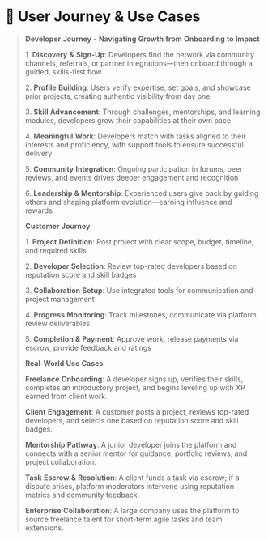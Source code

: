 # 🧭 User Journey & Use Cases

>
>
> **Developer** **Journey** **-** **Navigating** **Growth** **from** **Onboarding** **to** **Impact**
>
> 1\. **Discovery** **&** **Sign-Up**: Developers find the network via community channels, referrals, or partner integrations—then onboard through a guided, skills-first flow
>
> 2\. **Profile** **Building**: Users verify expertise, set goals, and showcase prior projects, creating authentic visibility from day one
>
> 3\. **Skill** **Advancement**: Through challenges, mentorships, and learning modules, developers grow their capabilities at their own pace
>
> 4\. **Meaningful** **Work**: Developers match with tasks aligned to their interests and proficiency, with support tools to ensure successful delivery
>
> 5\. **Community** **Integration**: Ongoing participation in forums, peer reviews, and events drives deeper engagement and recognition
>
> 6\. **Leadership** **&** **Mentorship**: Experienced users give back by guiding others and shaping platform evolution—earning influence and rewards
>
> **Customer** **Journey**
>
> 1\. **Project** **Definition**: Post project with clear scope, budget, timeline, and required skills
>
> 2\. **Developer** **Selection**: Review top-rated developers based on reputation score and skill badges
>
> 3\. **Collaboration** **Setup**: Use integrated tools for communication and project management
>
> 4\. **Progress** **Monitoring**: Track milestones, communicate via platform, review deliverables
>
> 5\. **Completion** **&** **Payment**: Approve work, release payments via escrow, provide feedback and ratings
>
> **Real-World** **Use** **Cases**
>
> **Freelance** **Onboarding**: A developer signs up, verifies their skills, completes an introductory project, and begins leveling up with XP earned from client work.
>
> **Client** **Engagement**: A customer posts a project, reviews top-rated developers, and selects one based on reputation score and skill badges.
>
> **Mentorship** **Pathway**: A junior developer joins the platform and connects with a senior mentor for guidance, portfolio reviews, and project collaboration.
>
> **Task** **Escrow** **&** **Resolution**: A client funds a task via escrow; if a dispute arises, platform moderators intervene using reputation metrics and community feedback.
>
> **Enterprise** **Collaboration**: A large company uses the platform to source freelance talent for short-term agile tasks and team extensions.
